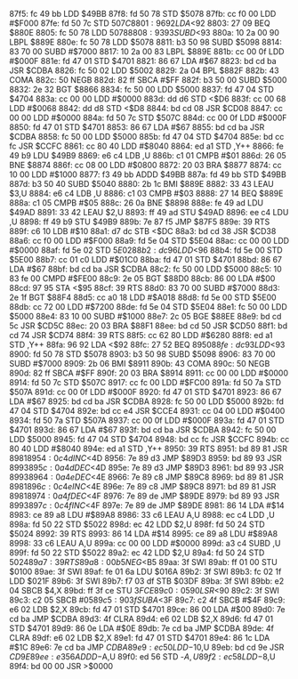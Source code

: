 87f5: fc 49 bb     LDD    $49BB
87f8: fd 50 78     STD    $5078
87fb: cc f0 00     LDD    #$F000
87fe: fd 50 7c     STD    $507C
8801: 96 92        LDA    <$92
8803: 27 09        BEQ    $880E
8805: fc 50 78     LDD    $5078
8808: 93 93        SUBD   <$93
880a: 10 2a 00 90  LBPL   $889E
880e: fc 50 78     LDD    $5078
8811: b3 50 98     SUBD   $5098
8814: 83 70 00     SUBD   #$7000
8817: 10 2a 00 83  LBPL   $889E
881b: cc 00 0f     LDD    #$000F
881e: fd 47 01     STD    $4701
8821: 86 67        LDA    #$67
8823: bd cd ba     JSR    $CDBA
8826: fc 50 02     LDD    $5002
8829: 2a 04        BPL    $882F
882b: 43           COMA
882c: 50           NEGB
882d: 82 ff        SBCA   #$FF
882f: b3 50 00     SUBD   $5000
8832: 2e 32        BGT    $8866
8834: fc 50 00     LDD    $5000
8837: fd 47 04     STD    $4704
883a: cc 00 00     LDD    #$0000
883d: dd d6        STD    <$D6
883f: cc 00 68     LDD    #$0068
8842: dd d8        STD    <$D8
8844: bd cd 08     JSR    $CD08
8847: cc 00 00     LDD    #$0000
884a: fd 50 7c     STD    $507C
884d: cc 00 0f     LDD    #$000F
8850: fd 47 01     STD    $4701
8853: 86 67        LDA    #$67
8855: bd cd ba     JSR    $CDBA
8858: fc 50 00     LDD    $5000
885b: fd 47 04     STD    $4704
885e: bd cc fc     JSR    $CCFC
8861: cc 80 40     LDD    #$8040
8864: ed a1        STD    ,Y++
8866: fe 49 b9     LDU    $49B9
8869: e6 c4        LDB    ,U
886b: c1 01        CMPB   #$01
886d: 26 05        BNE    $8874
886f: cc 08 00     LDD    #$0800
8872: 20 03        BRA    $8877
8874: cc 10 00     LDD    #$1000
8877: f3 49 bb     ADDD   $49BB
887a: fd 49 bb     STD    $49BB
887d: b3 50 40     SUBD   $5040
8880: 2b 1c        BMI    $889E
8882: 33 43        LEAU   $3,U
8884: e6 c4        LDB    ,U
8886: c1 03        CMPB   #$03
8888: 27 14        BEQ    $889E
888a: c1 05        CMPB   #$05
888c: 26 0a        BNE    $8898
888e: fe 49 ad     LDU    $49AD
8891: 33 42        LEAU   $2,U
8893: ff 49 ad     STU    $49AD
8896: ee c4        LDU    ,U
8898: ff 49 b9     STU    $49B9
889b: 7e 87 f5     JMP    $87F5
889e: 39           RTS
889f: c6 10        LDB    #$10
88a1: d7 dc        STB    <$DC
88a3: bd cd 38     JSR    $CD38
88a6: cc f0 00     LDD    #$F000
88a9: fd 5e 04     STD    $5E04
88ac: cc 00 00     LDD    #$0000
88af: fd 5e 02     STD    $5E02
88b2: dc 96        LDD    <$96
88b4: fd 5e 00     STD    $5E00
88b7: cc 01 c0     LDD    #$01C0
88ba: fd 47 01     STD    $4701
88bd: 86 67        LDA    #$67
88bf: bd cd ba     JSR    $CDBA
88c2: fc 50 00     LDD    $5000
88c5: 10 83 fe 00  CMPD   #$FE00
88c9: 2e 05        BGT    $88D0
88cb: 86 00        LDA    #$00
88cd: 97 95        STA    <$95
88cf: 39           RTS
88d0: 83 70 00     SUBD   #$7000
88d3: 2e 1f        BGT    $88F4
88d5: cc a0 18     LDD    #$A018
88d8: fd 5e 00     STD    $5E00
88db: cc 72 00     LDD    #$7200
88de: fd 5e 04     STD    $5E04
88e1: fc 50 00     LDD    $5000
88e4: 83 10 00     SUBD   #$1000
88e7: 2c 05        BGE    $88EE
88e9: bd cd 5c     JSR    $CD5C
88ec: 20 03        BRA    $88F1
88ee: bd cd 50     JSR    $CD50
88f1: bd cd 74     JSR    $CD74
88f4: 39           RTS
88f5: cc 62 80     LDD    #$6280
88f8: ed a1        STD    ,Y++
88fa: 96 92        LDA    <$92
88fc: 27 52        BEQ    $8950
88fe: dc 93        LDD    <$93
8900: fd 50 78     STD    $5078
8903: b3 50 98     SUBD   $5098
8906: 83 70 00     SUBD   #$7000
8909: 2b 06        BMI    $8911
890b: 43           COMA
890c: 50           NEGB
890d: 82 ff        SBCA   #$FF
890f: 20 03        BRA    $8914
8911: cc 00 00     LDD    #$0000
8914: fd 50 7c     STD    $507C
8917: cc fc 00     LDD    #$FC00
891a: fd 50 7a     STD    $507A
891d: cc 00 0f     LDD    #$000F
8920: fd 47 01     STD    $4701
8923: 86 67        LDA    #$67
8925: bd cd ba     JSR    $CDBA
8928: fc 50 00     LDD    $5000
892b: fd 47 04     STD    $4704
892e: bd cc e4     JSR    $CCE4
8931: cc 04 00     LDD    #$0400
8934: fd 50 7a     STD    $507A
8937: cc 00 0f     LDD    #$000F
893a: fd 47 01     STD    $4701
893d: 86 67        LDA    #$67
893f: bd cd ba     JSR    $CDBA
8942: fc 50 00     LDD    $5000
8945: fd 47 04     STD    $4704
8948: bd cc fc     JSR    $CCFC
894b: cc 80 40     LDD    #$8040
894e: ed a1        STD    ,Y++
8950: 39           RTS
8951: bd 89 81     JSR    $8981
8954: 0c 4d        INC    <$4D
8956: 7e 89 d3     JMP    $89D3
8959: bd 89 93     JSR    $8993
895c: 0a 4d        DEC    <$4D
895e: 7e 89 d3     JMP    $89D3
8961: bd 89 93     JSR    $8993
8964: 0a 4e        DEC    <$4E
8966: 7e 89 c8     JMP    $89C8
8969: bd 89 81     JSR    $8981
896c: 0c 4e        INC    <$4E
896e: 7e 89 c8     JMP    $89C8
8971: bd 89 81     JSR    $8981
8974: 0a 4f        DEC    <$4F
8976: 7e 89 de     JMP    $89DE
8979: bd 89 93     JSR    $8993
897c: 0c 4f        INC    <$4F
897e: 7e 89 de     JMP    $89DE
8981: 86 14        LDA    #$14
8983: ce 89 a8     LDU    #$89A8
8986: 33 c6        LEAU   A,U
8988: ec c4        LDD    ,U
898a: fd 50 22     STD    $5022
898d: ec 42        LDD    $2,U
898f: fd 50 24     STD    $5024
8992: 39           RTS
8993: 86 14        LDA    #$14
8995: ce 89 a8     LDU    #$89A8
8998: 33 c6        LEAU   A,U
899a: cc 00 00     LDD    #$0000
899d: a3 c4        SUBD   ,U
899f: fd 50 22     STD    $5022
89a2: ec 42        LDD    $2,U
89a4: fd 50 24     STD    $5024
89a7: 39           RTS
89a8: 00 b5        NEG    <$B5
89aa: 3f           SWI
89ab: ff 01 00     STU    $0100
89ae: 3f           SWI
89af: fe 01 6a     LDU    $016A
89b2: 3f           SWI
89b3: fc 02 1f     LDD    $021F
89b6: 3f           SWI
89b7: f7 03 df     STB    $03DF
89ba: 3f           SWI
89bb: e2 04        SBCB   $4,X
89bd: ff 3f ce     STU    $3FCE
89c0: 05 90        LSR    <$90
89c2: 3f           SWI
89c3: c2 05        SBCB   #$05
89c5: 90 3f        SUBA   <$3F
89c7: c2 4f        SBCB   #$4F
89c9: e6 02        LDB    $2,X
89cb: fd 47 01     STD    $4701
89ce: 86 00        LDA    #$00
89d0: 7e cd ba     JMP    $CDBA
89d3: 4f           CLRA
89d4: e6 02        LDB    $2,X
89d6: fd 47 01     STD    $4701
89d9: 86 0e        LDA    #$0E
89db: 7e cd ba     JMP    $CDBA
89de: 4f           CLRA
89df: e6 02        LDB    $2,X
89e1: fd 47 01     STD    $4701
89e4: 86 1c        LDA    #$1C
89e6: 7e cd ba     JMP    $CDBA
89e9: ec 50        LDD    -$10,U
89eb: bd cd 9e     JSR    $CD9E
89ee: e3 56        ADDD   -$A,U
89f0: ed 56        STD    -$A,U
89f2: ec 58        LDD    -$8,U
89f4: bd 00 00     JSR    >$0000
